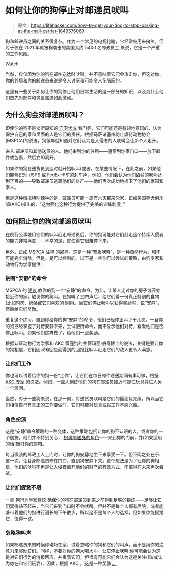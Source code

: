 # 如何让你的狗停止对邮递员吠叫

> 原文：<https://lifehacker.com/how-to-get-your-dog-to-stop-barking-at-the-mail-carrier-1849576069>

狗和邮递员之间的关系很复杂。作为一个常见的电视比喻，它经常被用来搞笑，但对于仅在 2021 年就被狗袭击的美国大约 5400 名邮政员工 来说，它是一个严重的工作风险。

Watch

当然，仅仅因为你的狗在邮件送达时吠叫，并不意味着它们会攻击你，但这对你、你的邻居和你的邮递员来说是令人讨厌和可能令人伤脑筋的。

这里有一些关于如何让你的狗停止他们日常生活的这一部分的知识，以及为什么他们首先对邮件和包裹递送如此激动。

## 为什么狗会对邮递员吠叫？

即使你的狗不是众所周知的 [守卫犬或](https://lifehacker.com/the-difference-between-a-guard-dog-and-a-watch-dog-1849102832) 看门狗，它们可能还是有领地意识的，认为保护自己的家和里面的人是它们的责任。根据马萨诸塞州防止虐待动物协会(MSPCA)的说法，狗很早就知道对它们认为是入侵者的人吠叫会让那个人走开。

进入:邮递员和其他送货的人。他们来到你的住所——通常到你家门口——放下邮件或包裹，然后立即离开。

如果你的狗在送货员到达时就开始吠叫(或者，在某些情况下，在此之前，如果他们能够识别 USPS 或 FedEx 卡车的刹车声，例如，他们会认为他们凶猛的吠叫达到了目的——导致邮递员逃离他们的财产——他们再次成功地捍卫了他们的家园和家人。

但是这种情况特别棘手的是，邮递员可能一周有六天都来你家，正如美国养犬俱乐部(AKC)指出的，“这为强化这种行为提供了完美的训练刺激。”

## 如何阻止你的狗对邮递员吠叫

在例行公事地用它们的吠叫赶走邮递员后，你的狗可能对它们赶走这个持续入侵者的能力非常满意——不幸的是，这使得它很难停下来。

另外，正如 [MSPCA 注释](https://www.mspca.org/pet_resources/barking-basics/#:~:text=Dogs%20learn%20very%20quickly%20that,mailman%20comes%20to%20the%20door.) 的那样，这是一种“警报吠叫”，是一种自然行为，和不可能完全消除。但是，是可以控制的。以下是一些你可以尝试的策略，由狗专家和动物行为学家提供:

### 拥有“安静”的命令

MSPCA 的 [建议](https://www.mspca.org/pet_resources/barking-basics/#:~:text=Dogs%20learn%20very%20quickly%20that,mailman%20comes%20to%20the%20door.) 教你的狗一个“安静”的命令。为此，让某人走过你的房子或开始接近你的家，触发你的狗叫。在狗叫了三四声后，给它们看一份真正特别的食物(比如鸡肉、奶酪或它们喜欢的食物)。当它们停止吠叫以获得奖励时，说“安静”，然后给它们奖励。

重复这个练习，直到你给你的狗“安静”的命令，他们已经停止叫了十几次。一旦你的狗已经掌握了对待安静下来，尝试使用命令，而不显示他们对待，看看他们是否停止吠叫。如果他们这样做了，给他们一点奖励。

根据认证动物行为学家和 AKC 家庭狗的主管玛丽·伯奇博士的说法，关键是要让你的狗相信，它们因*没有*回应而得到的回报比吠叫赶走它们的敌人更令人满意。

### 让他们工作

你也可以试着给你的狗一份“工作”，让它们在每日邮件递送期间有事可做，根据 [AKC 专家](https://www.akc.org/expert-advice/training/why-does-my-dog-bark-at-the-mail-carrier/) 的说法。例如，一些人训练他们的狗在邮递员接近时抓住玩具并进入另一个房间。

当然，对于一些狗来说，在那一刻，对送货员吠叫是它们的最高优先级，所以当它们相信自己有真正的工作要做时，它们可能对玩具或假工作不感兴趣。

### 角色扮演

这是“安静”命令策略的一种变体，这种策略包括让你的狗不认识的人，或者你的一个朋友，他们并不特别关心， [扮演邮递员的角色](https://www.mspca.org/pet_resources/barking-basics/#:~:text=Dogs%20learn%20very%20quickly%20that,mailman%20comes%20to%20the%20door.)——来到你的门前，并(如果适用的话)敲打你的邮箱。

每当假装的邮政工人上门时，让你的狗安静地坐下来享受一下。但不同之处在于:这一次，让替身邮递员守在门口，直到狗安静下来。这个想法是为了让你的狗相信，他们的吠叫不再是让入侵者离开他们的财产的有效方式，不值得在未来再次尝试。

### 让他们疲惫不堪

一些 [狗行为学家建议](https://www.dog-obedience-training-review.com/how-get-your-dog-stop-barking-mailman) 确保你的狗在邮递员到来之前得到足够的锻炼——足够让它们累得站不起来，当它们来到门口时不会吠叫。但并不是每个人都有后院，或者能够带着他们的狗进行漫长的下午散步，所以这不是每个人的选择，但如果你能摇摆它，值得一试。

### 忽略狗叫声

如果邮递员来的时候你碰巧在家，试着忽略你的狗和它们的叫声，而不是用你的注意力来奖励它们。同样，不要对你的狗大喊大叫，让它停止吠叫:你可能会认为这是对它们行为的消极回应，并责骂它们，但很有可能它们会认为这是关注(和/或认为你在和它们玩耍)，因此，根据 AKC ，这是一种奖励 [。](https://www.akc.org/expert-advice/training/why-does-my-dog-bark-at-the-mail-carrier/)